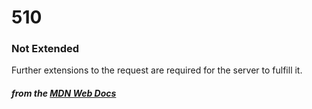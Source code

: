# 510 
### Not Extended

Further extensions to the request are required for the server to fulfill it.

#### *from the [MDN Web Docs](https://developer.mozilla.org/en-US/docs/Web/HTTP/Status)* 